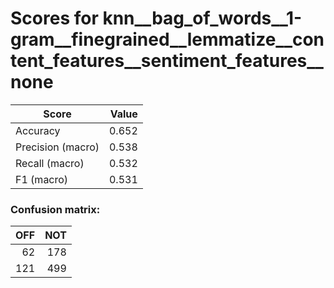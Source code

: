 # Scores for knn__bag_of_words__1-gram__finegrained__lemmatize__content_features__sentiment_features__none
|      Score      |Value|
|-----------------|----:|
|Accuracy         |0.652|
|Precision (macro)|0.538|
|Recall (macro)   |0.532|
|F1 (macro)       |0.531|

### Confusion matrix:
|OFF|NOT|
|--:|--:|
| 62|178|
|121|499|
